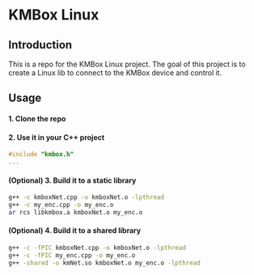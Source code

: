 # KMBox Linux

## Introduction
This is a repo for the KMBox Linux project. The goal of this project is to create a Linux lib to connect to the KMBox device and control it.

## Usage
#### 1. Clone the repo
#### 2. Use it in your C++ project
```cpp
#include "kmbox.h"
...
```
#### (Optional) 3. Build it to a static library
```bash
g++ -c kmboxNet.cpp -o kmboxNet.o -lpthread
g++ -c my_enc.cpp -o my_enc.o
ar rcs libkmbox.a kmboxNet.o my_enc.o
```

#### (Optional) 4. Build it to a shared library
```bash
g++ -c -fPIC kmboxNet.cpp -o kmboxNet.o -lpthread
g++ -c -fPIC my_enc.cpp -o my_enc.o
g++ -shared -o kmNet.so kmboxNet.o my_enc.o -lpthread
```
